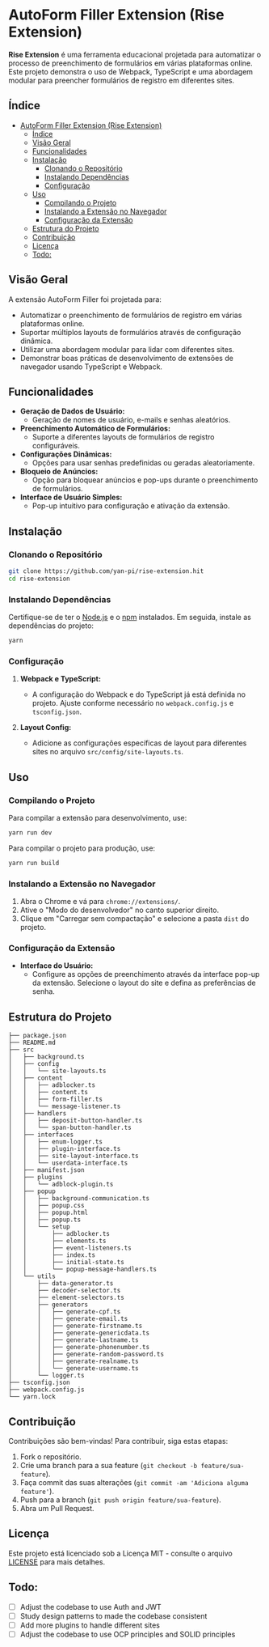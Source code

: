 # AutoForm Filler Extension (Rise Extension)

**Rise Extension** é uma ferramenta educacional projetada para automatizar o processo de preenchimento de formulários em várias plataformas online. Este projeto demonstra o uso de Webpack, TypeScript e uma abordagem modular para preencher formulários de registro em diferentes sites.

## Índice

- [AutoForm Filler Extension (Rise Extension)](#autoform-filler-extension-rise-extension)
  - [Índice](#índice)
  - [Visão Geral](#visão-geral)
  - [Funcionalidades](#funcionalidades)
  - [Instalação](#instalação)
    - [Clonando o Repositório](#clonando-o-repositório)
    - [Instalando Dependências](#instalando-dependências)
    - [Configuração](#configuração)
  - [Uso](#uso)
    - [Compilando o Projeto](#compilando-o-projeto)
    - [Instalando a Extensão no Navegador](#instalando-a-extensão-no-navegador)
    - [Configuração da Extensão](#configuração-da-extensão)
  - [Estrutura do Projeto](#estrutura-do-projeto)
  - [Contribuição](#contribuição)
  - [Licença](#licença)
  - [Todo:](#todo)

## Visão Geral

A extensão AutoForm Filler foi projetada para:
- Automatizar o preenchimento de formulários de registro em várias plataformas online.
- Suportar múltiplos layouts de formulários através de configuração dinâmica.
- Utilizar uma abordagem modular para lidar com diferentes sites.
- Demonstrar boas práticas de desenvolvimento de extensões de navegador usando TypeScript e Webpack.

## Funcionalidades

- **Geração de Dados de Usuário:**
  - Geração de nomes de usuário, e-mails e senhas aleatórios.
- **Preenchimento Automático de Formulários:**
  - Suporte a diferentes layouts de formulários de registro configuráveis.
- **Configurações Dinâmicas:**
  - Opções para usar senhas predefinidas ou geradas aleatoriamente.
- **Bloqueio de Anúncios:**
  - Opção para bloquear anúncios e pop-ups durante o preenchimento de formulários.
- **Interface de Usuário Simples:**
  - Pop-up intuitivo para configuração e ativação da extensão.

## Instalação

### Clonando o Repositório

```bash
git clone https://github.com/yan-pi/rise-extension.hit
cd rise-extension
```

### Instalando Dependências

Certifique-se de ter o [Node.js](https://nodejs.org/) e o [npm](https://www.npmjs.com/) instalados. Em seguida, instale as dependências do projeto:

```bash
yarn
```

### Configuração

1. **Webpack e TypeScript:**
   - A configuração do Webpack e do TypeScript já está definida no projeto. Ajuste conforme necessário no `webpack.config.js` e `tsconfig.json`.

2. **Layout Config:**
   - Adicione as configurações específicas de layout para diferentes sites no arquivo `src/config/site-layouts.ts`.

## Uso

### Compilando o Projeto

Para compilar a extensão para desenvolvimento, use:

```bash
yarn run dev
```

Para compilar o projeto para produção, use:

```bash
yarn run build
```

### Instalando a Extensão no Navegador

1. Abra o Chrome e vá para `chrome://extensions/`.
2. Ative o "Modo do desenvolvedor" no canto superior direito.
3. Clique em "Carregar sem compactação" e selecione a pasta `dist` do projeto.

### Configuração da Extensão

- **Interface do Usuário:**
  - Configure as opções de preenchimento através da interface pop-up da extensão. Selecione o layout do site e defina as preferências de senha.

## Estrutura do Projeto

```
├── package.json
├── README.md
├── src
│   ├── background.ts
│   ├── config
│   │   └── site-layouts.ts
│   ├── content
│   │   ├── adblocker.ts
│   │   ├── content.ts
│   │   ├── form-filler.ts
│   │   └── message-listener.ts
│   ├── handlers
│   │   ├── deposit-button-handler.ts
│   │   └── span-button-handler.ts
│   ├── interfaces
│   │   ├── enum-logger.ts
│   │   ├── plugin-interface.ts
│   │   ├── site-layout-interface.ts
│   │   └── userdata-interface.ts
│   ├── manifest.json
│   ├── plugins
│   │   └── adblock-plugin.ts
│   ├── popup
│   │   ├── background-communication.ts
│   │   ├── popup.css
│   │   ├── popup.html
│   │   ├── popup.ts
│   │   └── setup
│   │       ├── adblocker.ts
│   │       ├── elements.ts
│   │       ├── event-listeners.ts
│   │       ├── index.ts
│   │       ├── initial-state.ts
│   │       └── popup-message-handlers.ts
│   └── utils
│       ├── data-generator.ts
│       ├── decoder-selector.ts
│       ├── element-selectors.ts
│       ├── generators
│       │   ├── generate-cpf.ts
│       │   ├── generate-email.ts
│       │   ├── generate-firstname.ts
│       │   ├── generate-genericdata.ts
│       │   ├── generate-lastname.ts
│       │   ├── generate-phonenumber.ts
│       │   ├── generate-random-password.ts
│       │   ├── generate-realname.ts
│       │   └── generate-username.ts
│       └── logger.ts
├── tsconfig.json
├── webpack.config.js
└── yarn.lock
```

## Contribuição

Contribuições são bem-vindas! Para contribuir, siga estas etapas:

1. Fork o repositório.
2. Crie uma branch para a sua feature (`git checkout -b feature/sua-feature`).
3. Faça commit das suas alterações (`git commit -am 'Adiciona alguma feature'`).
4. Push para a branch (`git push origin feature/sua-feature`).
5. Abra um Pull Request.

## Licença

Este projeto está licenciado sob a Licença MIT - consulte o arquivo [LICENSE](LICENSE) para mais detalhes.

## Todo:
- [ ] Adjust the codebase to use Auth and JWT
- [ ] Study design patterns to made the codebase consistent
- [ ] Add more plugins to handle different sites
- [ ] Adjust the codebase to use OCP principles and SOLID principles